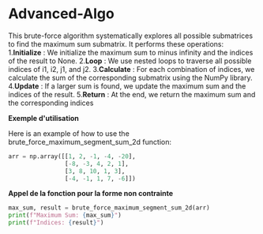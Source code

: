 # Advanced-Algo
This brute-force algorithm systematically explores all possible submatrices to find the maximum sum submatrix.
It performs these operations:
1.**Initialize** : We initialize the maximum sum to minus infinity and the indices of the result to None.
2.**Loop** : We use nested loops to traverse all possible indices of i1, i2, j1, and j2.
3.**Calculate** : For each combination of indices, we calculate the sum of the corresponding submatrix using the NumPy library.
4.**Update** : If a larger sum is found, we update the maximum sum and the indices of the result.
5.**Return** : At the end, we return the maximum sum and the corresponding indices

**Exemple d'utilisation**

Here is an example of how to use the brute_force_maximum_segment_sum_2d function:

```python
arr = np.array([[1, 2, -1, -4, -20],
                [-8, -3, 4, 2, 1],
                [3, 8, 10, 1, 3],
                [-4, -1, 1, 7, -6]])
```

**Appel de la fonction pour la forme non contrainte**
```python
max_sum, result = brute_force_maximum_segment_sum_2d(arr)
print(f"Maximum Sum: {max_sum}")
print(f"Indices: {result}")
```
